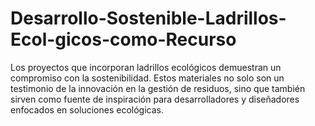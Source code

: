 # Desarrollo-Sostenible-Ladrillos-Ecol-gicos-como-Recurso
Los proyectos que incorporan ladrillos ecológicos demuestran un compromiso con la sostenibilidad. Estos materiales no solo son un testimonio de la innovación en la gestión de residuos, sino que también sirven como fuente de inspiración para desarrolladores y diseñadores enfocados en soluciones ecológicas.
